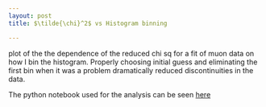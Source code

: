 ```yaml
---
layout: post
title: $\tilde{\chi}^2$ vs Histogram binning

---
```

plot of the the dependence of the reduced chi sq for a fit of muon data on how I bin the histogram. Properly choosing initial guess and eliminating the first bin when it was a problem dramatically reduced discontinuities in the data.

The python notebook used for the analysis can be seen [here](/Muon_Analysis.html)
             <script type="text/javascript">
                 Bokeh.$(function() {
                 var all_models = [{"type": "Grid", "attributes": {"doc": "c4ad9999-1f37-4aef-939d-8ae4d0ccb175", "dimension": 0, "ticker": {"type": "BasicTicker", "id": "f966a68c-2a48-4de2-9055-d745ec2182d7"}, "plot": {"type": "Plot", "id": "25a35608-0709-4976-ad05-44312ebbe954"}, "grid_line_width": {"value": 1}, "grid_line_color": {"value": "white"}, "id": "6fe2ae0f-e7ff-439c-92b4-9e7e8a9f6d6d", "tags": []}, "id": "6fe2ae0f-e7ff-439c-92b4-9e7e8a9f6d6d"}, {"type": "ToolEvents", "attributes": {"tags": [], "geometries": [], "doc": "c4ad9999-1f37-4aef-939d-8ae4d0ccb175", "id": "56cf1a70-4b53-4ddd-81e5-f9704fee8cf8"}, "id": "56cf1a70-4b53-4ddd-81e5-f9704fee8cf8"}, {"type": "PlotContext", "attributes": {"tags": [], "children": [{"type": "Plot", "id": "25a35608-0709-4976-ad05-44312ebbe954"}], "doc": "c4ad9999-1f37-4aef-939d-8ae4d0ccb175", "id": "66878439-40e0-4541-aa46-da3436d88fc9"}, "id": "66878439-40e0-4541-aa46-da3436d88fc9"}, {"type": "GlyphRenderer", "attributes": {"nonselection_glyph": null, "selection_glyph": null, "glyph": {"type": "X", "id": "740d505d-b113-4aa9-af2c-ecc589d5da04"}, "tags": [], "doc": "c4ad9999-1f37-4aef-939d-8ae4d0ccb175", "data_source": {"type": "ColumnDataSource", "id": "99879399-5424-4db5-ac64-c77dbfe16194"}, "id": "802230a7-d2b4-443a-a832-ef0c33b1b13f"}, "id": "802230a7-d2b4-443a-a832-ef0c33b1b13f"}, {"type": "Grid", "attributes": {"doc": "c4ad9999-1f37-4aef-939d-8ae4d0ccb175", "dimension": 1, "ticker": {"type": "BasicTicker", "id": "cace7a4d-e396-4967-b789-810f9410e3cf"}, "plot": {"type": "Plot", "id": "25a35608-0709-4976-ad05-44312ebbe954"}, "grid_line_width": {"value": 1}, "grid_line_color": {"value": "white"}, "id": "d9f1d7f4-88a1-4e63-ae02-f03228eb335b", "tags": []}, "id": "d9f1d7f4-88a1-4e63-ae02-f03228eb335b"}, {"type": "BasicTickFormatter", "attributes": {"doc": "c4ad9999-1f37-4aef-939d-8ae4d0ccb175", "id": "947a3938-0afc-481a-8d27-7bb74de8fade", "tags": []}, "id": "947a3938-0afc-481a-8d27-7bb74de8fade"}, {"type": "BasicTickFormatter", "attributes": {"doc": "c4ad9999-1f37-4aef-939d-8ae4d0ccb175", "id": "4761e9a1-42c8-42aa-8556-b08938f041bf", "tags": []}, "id": "4761e9a1-42c8-42aa-8556-b08938f041bf"}, {"type": "GlyphRenderer", "attributes": {"nonselection_glyph": null, "selection_glyph": null, "glyph": {"type": "Circle", "id": "8a67b7f7-f5f4-44f7-a66b-0cc5643e94e2"}, "tags": [], "doc": "c4ad9999-1f37-4aef-939d-8ae4d0ccb175", "data_source": {"type": "ColumnDataSource", "id": "115c60fe-93a1-40d6-acad-714bc78c0b6d"}, "id": "d58ef2c1-317f-47b6-acae-49697b70c2d9"}, "id": "d58ef2c1-317f-47b6-acae-49697b70c2d9"}, {"type": "DataRange1d", "attributes": {"callback": null, "tags": [], "renderers": [], "names": [], "doc": "c4ad9999-1f37-4aef-939d-8ae4d0ccb175", "id": "ac485abc-14b0-4aec-a378-beedfd02e690"}, "id": "ac485abc-14b0-4aec-a378-beedfd02e690"}, {"type": "BasicTicker", "attributes": {"mantissas": [2, 5, 10], "tags": [], "doc": "c4ad9999-1f37-4aef-939d-8ae4d0ccb175", "id": "cace7a4d-e396-4967-b789-810f9410e3cf"}, "id": "cace7a4d-e396-4967-b789-810f9410e3cf"}, {"type": "BoxZoomTool", "attributes": {"tags": [], "plot": {"type": "Plot", "id": "25a35608-0709-4976-ad05-44312ebbe954"}, "doc": "c4ad9999-1f37-4aef-939d-8ae4d0ccb175", "dimensions": ["width", "height"], "id": "452b662c-24f9-47e2-81bd-da71a38a128b"}, "id": "452b662c-24f9-47e2-81bd-da71a38a128b"}, {"type": "DataRange1d", "attributes": {"callback": null, "tags": [], "renderers": [], "names": [], "doc": "c4ad9999-1f37-4aef-939d-8ae4d0ccb175", "id": "5667730b-2c22-4e64-8f9f-34bfaf048908"}, "id": "5667730b-2c22-4e64-8f9f-34bfaf048908"}, {"type": "LinearAxis", "attributes": {"axis_label_text_font_size": {"value": "11.000000pt"}, "ticker": {"type": "BasicTicker", "id": "cace7a4d-e396-4967-b789-810f9410e3cf"}, "axis_label_text_font": "sans-serif", "id": "2d58bcd5-a525-45c2-b289-0e9642d1d91d", "axis_label": "Reduced ChiSq", "major_label_text_font": "sans-serif", "plot": {"type": "Plot", "id": "25a35608-0709-4976-ad05-44312ebbe954"}, "doc": "c4ad9999-1f37-4aef-939d-8ae4d0ccb175", "formatter": {"type": "BasicTickFormatter", "id": "4761e9a1-42c8-42aa-8556-b08938f041bf"}, "axis_label_text_font_style": "normal", "major_label_text_font_style": "normal", "major_label_text_font_size": {"value": "10.000000pt"}, "tags": []}, "id": "2d58bcd5-a525-45c2-b289-0e9642d1d91d"}, {"type": "HelpTool", "attributes": {"tags": [], "plot": {"type": "Plot", "id": "25a35608-0709-4976-ad05-44312ebbe954"}, "doc": "c4ad9999-1f37-4aef-939d-8ae4d0ccb175", "id": "54e5aa48-7813-4773-92e7-7ecf8d1e40bd"}, "id": "54e5aa48-7813-4773-92e7-7ecf8d1e40bd"}, {"type": "ColumnDataSource", "attributes": {"doc": "c4ad9999-1f37-4aef-939d-8ae4d0ccb175", "column_names": ["Series 0", "Series 1"], "data": {"Series 0": [10.0, 11.0, 12.0, 13.0, 14.0, 15.0, 16.0, 17.0, 18.0, 19.0, 20.0, 21.0, 22.0, 23.0, 24.0, 25.0, 26.0, 27.0, 28.0, 29.0, 30.0, 31.0, 32.0, 33.0, 34.0, 35.0, 36.0, 37.0, 38.0, 39.0, 40.0, 41.0, 42.0, 43.0, 44.0, 45.0, 46.0, 47.0, 48.0, 49.0, 50.0, 51.0, 52.0, 53.0, 54.0, 55.0, 56.0, 57.0, 58.0, 59.0, 60.0, 61.0, 62.0, 63.0, 64.0, 65.0, 66.0, 67.0, 68.0, 69.0, 70.0, 71.0, 72.0, 73.0, 74.0, 75.0, 76.0, 77.0, 78.0, 79.0, 80.0, 81.0, 82.0, 83.0, 84.0, 85.0, 86.0, 87.0, 88.0, 89.0, 90.0, 91.0, 92.0, 93.0, 94.0, 95.0, 96.0, 97.0, 98.0, 99.0, 100.0, 101.0, 102.0, 103.0, 104.0, 105.0, 106.0, 107.0, 108.0, 109.0, 110.0, 111.0, 112.0, 113.0, 114.0, 115.0, 116.0, 117.0, 118.0, 119.0, 120.0, 121.0, 122.0, 123.0, 124.0, 125.0, 126.0, 127.0, 128.0, 129.0, 130.0, 131.0, 132.0, 133.0, 134.0, 135.0, 136.0, 137.0, 138.0, 139.0, 140.0, 141.0, 142.0, 143.0, 144.0, 145.0, 146.0, 147.0, 148.0, 149.0, 150.0, 151.0, 152.0, 153.0, 154.0, 155.0, 156.0, 157.0, 158.0, 159.0, 160.0, 161.0, 162.0, 163.0, 164.0, 165.0, 166.0, 167.0, 168.0, 169.0, 170.0, 171.0, 172.0, 173.0, 174.0, 175.0, 176.0, 177.0, 178.0, 179.0, 180.0, 181.0, 182.0, 183.0, 184.0, 185.0, 186.0, 187.0, 188.0, 189.0, 190.0, 191.0, 192.0, 193.0, 194.0, 195.0, 196.0, 197.0, 198.0, 199.0], "Series 1": [0.6707162899434128, 0.6420911553362976, 1.0072989698972563, 0.46521783096327457, 1.214144560803673, 0.24435832371238544, 0.6486158461415154, 0.4904201786800336, 0.7373861865072528, 0.8183766703822786, 0.5034992751569503, 0.7026246852006961, 0.4583349978452418, 0.3926965241335245, 0.7106952786322788, 0.6066729776858347, 0.7140055403796272, 0.3629286963292504, 0.8917167650785024, 0.7548963703535514, 0.4906106178308163, 0.6167756332682514, 0.4866785790305167, 0.6493535568608262, 0.41106732993739287, 0.7048912324374853, 0.6132631661923358, 0.5858454859416532, 0.7390909861673558, 0.488668453423405, 0.5368847116094584, 0.7072774126744226, 0.6743416302936872, 0.6276533278026556, 0.5878580543803562, 0.664890641427225, 0.5754482771994989, 0.7419459947638409, 0.6689625673075906, 0.7378287641912524, 0.8272204776063424, 0.60997118045647, 0.6461816940711882, 0.6568817253275057, 0.874336495095926, 0.7102636740645774, 0.8528174133913162, 0.7599748417469064, 0.7036151515244143, 0.8069166692284208, 0.8154686616769306, 0.7452586878775274, 0.8557911937960145, 0.6210413087173489, 1.2190666624009965, 0.5599294149729985, 0.9136322775218562, 0.7099471175142563, 0.7266300595258164, 0.7967950556512394, 1.0127020457093772, 0.7524766476617026, 0.7060890498418311, 0.7714856250318644, 1.0451421223323007, 0.7299493153156438, 0.9238136794451626, 0.7459242811324331, 0.8531583090704791, 0.7855176820396604, 0.9656784354345997, 0.8384373375784601, 0.9902950049365933, 0.8842357770656699, 0.8239488415268446, 1.0294536494512063, 0.9361369497755252, 1.0450722555967709, 1.1563330625732415, 0.6203708816437019, 0.9135024476225296, 0.7730875924688377, 0.9886392890443175, 1.0271209367867415, 0.9196559642604655, 0.9949010252171251, 0.9628817337223756, 1.0469561267968335, 0.9612605018784581, 0.795835377057134, 0.8191250620883993, 0.808626767461526, 1.0262500276048478, 0.7162303081372736, 0.8227084700453906, 1.1427294405304977, 0.9576876616508507, 1.2794397879761878, 0.9264244458114683, 0.9162384448744382, 0.8642075743504682, 0.8358269766642258, 1.015788535971304, 1.0556260208426638, 0.8787679372507365, 0.9707516811629395, 1.2533893179220785, 0.9378490795498865, 1.0820950817676178, 0.8539976122988894, 1.1155340887523197, 1.0661285762048691, 1.039798721235717, 0.9146177966763683, 0.8304145285883607, 0.846864182833651, 0.9414845847871317, 0.7570388137192835, 1.19167742494887, 0.9403615319991916, 0.8198308680472488, 1.1071289494179153, 1.259118519363661, 1.1694681017188597, 1.024529881938658, 1.1771923400658415, 0.934408998829814, 1.22006689984726, 0.9953939527805353, 1.0323112468983076, 1.1641286720081414, 0.9332843827448908, 0.8431588308236049, 0.8292725075567096, 0.8552991262844042, 0.940670693963178, 1.0656400784250455, 1.0411919148911752, 1.132870218804027, 1.240910200025388, 1.05567312677552, 1.0122476630387247, 1.168308572826784, 1.0705670211465559, 1.2059312750801257, 1.5653221643508828, 1.0012501308605037, 1.0643184196528372, 1.0728068344780017, 0.9946289130098344, 1.2885450416174598, 0.8814657888519353, 1.0393111908722674, 0.9961136118150369, 0.9591326104928439, 1.1079714171592725, 0.902138646675907, 0.8193469670454342, 1.1569786929484227, 1.0181642595937574, 1.126563627323591, 1.0072087178143148, 0.9945450232545981, 1.2046218219724194, 1.2099804685037012, 1.1219114265338, 1.0442794158081175, 1.2606999312036962, 1.2119429046313575, 1.245169846791505, 1.1821539821758758, 1.1402845862392232, 1.3160957124504185, 1.2393780588623933, 1.258551649734338, 1.311241654658646, 1.2996062016851193, 1.164496382195483, 1.336107101137325, 1.2032447538189173, 1.08380074356766, 1.2368308234461842, 1.2039039162928036, 1.0024985537319502, 1.1225497957456074, 0.9659632770399929, 1.1268786746050503, 1.106057561498524, 1.0058729204838113, 0.9884459266830264]}, "tags": [], "callback": null, "selected": {"1d": {"indices": []}, "2d": {"indices": []}, "0d": {"indices": [], "flag": false}}, "id": "115c60fe-93a1-40d6-acad-714bc78c0b6d"}, "id": "115c60fe-93a1-40d6-acad-714bc78c0b6d"}, {"type": "LinearAxis", "attributes": {"axis_label_text_font_size": {"value": "11.000000pt"}, "ticker": {"type": "BasicTicker", "id": "f966a68c-2a48-4de2-9055-d745ec2182d7"}, "axis_label_text_font": "sans-serif", "id": "2668c989-c65c-4b2e-8661-22efebd4dbd9", "axis_label": "Number of Bins", "major_label_text_font": "sans-serif", "plot": {"type": "Plot", "id": "25a35608-0709-4976-ad05-44312ebbe954"}, "doc": "c4ad9999-1f37-4aef-939d-8ae4d0ccb175", "formatter": {"type": "BasicTickFormatter", "id": "947a3938-0afc-481a-8d27-7bb74de8fade"}, "axis_label_text_font_style": "normal", "major_label_text_font_style": "normal", "major_label_text_font_size": {"value": "10.000000pt"}, "tags": []}, "id": "2668c989-c65c-4b2e-8661-22efebd4dbd9"}, {"type": "ResetTool", "attributes": {"tags": [], "plot": {"type": "Plot", "id": "25a35608-0709-4976-ad05-44312ebbe954"}, "doc": "c4ad9999-1f37-4aef-939d-8ae4d0ccb175", "id": "a096e9ea-084f-448c-b158-ff2230d1b16a"}, "id": "a096e9ea-084f-448c-b158-ff2230d1b16a"}, {"type": "BasicTicker", "attributes": {"mantissas": [2, 5, 10], "tags": [], "doc": "c4ad9999-1f37-4aef-939d-8ae4d0ccb175", "id": "f966a68c-2a48-4de2-9055-d745ec2182d7"}, "id": "f966a68c-2a48-4de2-9055-d745ec2182d7"}, {"type": "ColumnDataSource", "attributes": {"doc": "c4ad9999-1f37-4aef-939d-8ae4d0ccb175", "column_names": ["name"], "data": {"name": "ax_end"}, "tags": [], "callback": null, "selected": {"1d": {"indices": []}, "2d": {"indices": []}, "0d": {"indices": [], "flag": false}}, "id": "99879399-5424-4db5-ac64-c77dbfe16194"}, "id": "99879399-5424-4db5-ac64-c77dbfe16194"}, {"type": "Circle", "attributes": {"line_alpha": {"value": 1.0}, "tags": [], "doc": "c4ad9999-1f37-4aef-939d-8ae4d0ccb175", "x": {"field": "Series 0"}, "line_color": {"value": "#000000"}, "fill_alpha": {"value": 1.0}, "fill_color": {"value": "#000000"}, "line_width": {"value": 0.0}, "y": {"field": "Series 1"}, "size": {"value": 7.0, "units": "screen"}, "id": "8a67b7f7-f5f4-44f7-a66b-0cc5643e94e2"}, "id": "8a67b7f7-f5f4-44f7-a66b-0cc5643e94e2"}, {"type": "WheelZoomTool", "attributes": {"tags": [], "plot": {"type": "Plot", "id": "25a35608-0709-4976-ad05-44312ebbe954"}, "doc": "c4ad9999-1f37-4aef-939d-8ae4d0ccb175", "dimensions": ["width", "height"], "id": "6e196816-1efd-4fa5-8a47-a2f28aac34fd"}, "id": "6e196816-1efd-4fa5-8a47-a2f28aac34fd"}, {"type": "Plot", "attributes": {"right": [], "tool_events": {"type": "ToolEvents", "id": "56cf1a70-4b53-4ddd-81e5-f9704fee8cf8"}, "extra_y_ranges": {}, "id": "25a35608-0709-4976-ad05-44312ebbe954", "doc": "c4ad9999-1f37-4aef-939d-8ae4d0ccb175", "x_range": {"type": "DataRange1d", "id": "ac485abc-14b0-4aec-a378-beedfd02e690"}, "left": [{"type": "LinearAxis", "id": "2d58bcd5-a525-45c2-b289-0e9642d1d91d"}], "background_fill": "#EAEAF2", "tags": [], "plot_width": 640, "below": [{"type": "LinearAxis", "id": "2668c989-c65c-4b2e-8661-22efebd4dbd9"}], "extra_x_ranges": {}, "y_range": {"type": "DataRange1d", "id": "5667730b-2c22-4e64-8f9f-34bfaf048908"}, "renderers": [{"type": "LinearAxis", "id": "2668c989-c65c-4b2e-8661-22efebd4dbd9"}, {"type": "Grid", "id": "6fe2ae0f-e7ff-439c-92b4-9e7e8a9f6d6d"}, {"type": "LinearAxis", "id": "2d58bcd5-a525-45c2-b289-0e9642d1d91d"}, {"type": "Grid", "id": "d9f1d7f4-88a1-4e63-ae02-f03228eb335b"}, {"type": "GlyphRenderer", "id": "802230a7-d2b4-443a-a832-ef0c33b1b13f"}, {"type": "GlyphRenderer", "id": "d58ef2c1-317f-47b6-acae-49697b70c2d9"}], "title": "", "above": [], "tools": [{"type": "PanTool", "id": "a07f3421-18e1-4c7e-87d9-ee8fdb1c0a2d"}, {"type": "WheelZoomTool", "id": "6e196816-1efd-4fa5-8a47-a2f28aac34fd"}, {"type": "BoxZoomTool", "id": "452b662c-24f9-47e2-81bd-da71a38a128b"}, {"type": "PreviewSaveTool", "id": "0fd2374d-2d70-4085-ac97-b0eda78ba98b"}, {"type": "ResizeTool", "id": "e2381769-0836-4c9e-aac3-512707127808"}, {"type": "ResetTool", "id": "a096e9ea-084f-448c-b158-ff2230d1b16a"}, {"type": "HelpTool", "id": "54e5aa48-7813-4773-92e7-7ecf8d1e40bd"}], "plot_height": 440}, "id": "25a35608-0709-4976-ad05-44312ebbe954"}, {"type": "ResizeTool", "attributes": {"tags": [], "plot": {"type": "Plot", "id": "25a35608-0709-4976-ad05-44312ebbe954"}, "doc": "c4ad9999-1f37-4aef-939d-8ae4d0ccb175", "id": "e2381769-0836-4c9e-aac3-512707127808"}, "id": "e2381769-0836-4c9e-aac3-512707127808"}, {"type": "PreviewSaveTool", "attributes": {"tags": [], "plot": {"type": "Plot", "id": "25a35608-0709-4976-ad05-44312ebbe954"}, "doc": "c4ad9999-1f37-4aef-939d-8ae4d0ccb175", "id": "0fd2374d-2d70-4085-ac97-b0eda78ba98b"}, "id": "0fd2374d-2d70-4085-ac97-b0eda78ba98b"}, {"type": "PanTool", "attributes": {"tags": [], "plot": {"type": "Plot", "id": "25a35608-0709-4976-ad05-44312ebbe954"}, "doc": "c4ad9999-1f37-4aef-939d-8ae4d0ccb175", "dimensions": ["width", "height"], "id": "a07f3421-18e1-4c7e-87d9-ee8fdb1c0a2d"}, "id": "a07f3421-18e1-4c7e-87d9-ee8fdb1c0a2d"}, {"type": "X", "attributes": {"doc": "c4ad9999-1f37-4aef-939d-8ae4d0ccb175", "id": "740d505d-b113-4aa9-af2c-ecc589d5da04", "tags": []}, "id": "740d505d-b113-4aa9-af2c-ecc589d5da04"}];
                 Bokeh.load_models(all_models);
                 var plots = [{'modeltype': 'PlotContext', 'modelid': '66878439-40e0-4541-aa46-da3436d88fc9', 'elementid': 'd22f30b2-43bb-4543-b732-7d387f2d017e'}];
                 for (idx in plots) {
                   var plot = plots[idx];
                   var model = Bokeh.Collections(plot.modeltype).get(plot.modelid);
                   Bokeh.logger.info('Realizing plot:')
                   Bokeh.logger.info(' - modeltype: ' + plot.modeltype);
                   Bokeh.logger.info(' - modelid: ' + plot.modelid);
                   Bokeh.logger.info(' - elementid: ' + plot.elementid);
                   var view = new model.default_view({
                     model: model,
                     el: '#' + plot.elementid
                   });
                   Bokeh.index[plot.modelid] = view;
                 }
             });
             </script>

<div class="plotdiv" id="d22f30b2-43bb-4543-b732-7d387f2d017e"></div>
